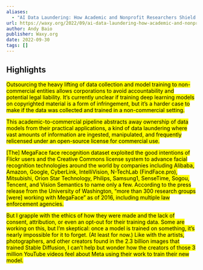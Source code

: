 ```yaml
---
aliases:
  - "AI Data Laundering: How Academic and Nonprofit Researchers Shield Tech Companies from Accountability"
url: https://waxy.org/2022/09/ai-data-laundering-how-academic-and-nonprofit-researchers-shield-tech-companies-from-accountability/
author: Andy Baio
publisher: Waxy.org
date: 2022-09-30
tags: []
---
```


## Highlights
<mark>Outsourcing the heavy lifting of data collection and model training to non-commercial entities allows corporations to avoid accountability and potential legal liability. It’s currently unclear if training deep learning models on copyrighted material is a form of infringement, but it’s a harder case to make if the data was collected and trained in a non-commercial setting.</mark>

<mark>This academic-to-commercial pipeline abstracts away ownership of data models from their practical applications, a kind of data laundering where vast amounts of information are ingested, manipulated, and frequently relicensed under an open-source license for commercial use.</mark>

<mark>[The] MegaFace face recognition dataset exploited the good intentions of Flickr users and the Creative Commons license system to advance facial recognition technologies around the world by companies including Alibaba, Amazon, Google, CyberLink, IntelliVision, N-TechLab (FindFace.pro), Mitsubishi, Orion Star Technology, Philips, Samsung1, SenseTime, Sogou, Tencent, and Vision Semantics to name only a few. According to the press release from the University of Washington, “more than 300 research groups [were] working with MegaFace” as of 2016, including multiple law enforcement agencies.</mark>

<mark>But I grapple with the ethics of how they were made and the lack of consent, attribution, or even an opt-out for their training data. Some are working on this, but I’m skeptical: once a model is trained on something, it’s nearly impossible for it to forget. (At least for now.) Like with the artists, photographers, and other creators found in the 2.3 billion images that trained Stable Diffusion, I can’t help but wonder how the creators of those 3 million YouTube videos feel about Meta using their work to train their new model.</mark>

